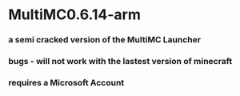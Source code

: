 <h1>MultiMC0.6.14-arm</h1>

<h3>a semi cracked version of the MultiMC Launcher</h3>
<h3>bugs - will not work with the lastest version of minecraft</h3>
<h3>requires a Microsoft Account</h3>
